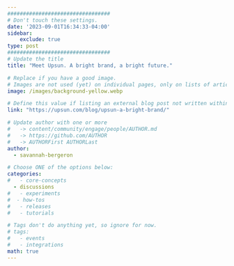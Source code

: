 ```yaml
---
#################################
# Don't touch these settings.
date: '2023-09-01T16:34:33-04:00'
sidebar:
    exclude: true
type: post
#################################
# Update the title
title: "Meet Upsun. A bright brand, a bright future."

# Replace if you have a good image. 
# Images are not used (yet) on individual pages, only on lists of articles.
image: /images/background-yellow.webp

# Define this value if listing an external blog post not written within this site.
link: "https://upsun.com/blog/upsun-a-bright-brand/"

# Update author with one or more
#   -> content/community/engage/people/AUTHOR.md
#   -> https://github.com/AUTHOR
#   -> AUTHORFirst AUTHORLast
author:
  - savannah-bergeron

# Choose ONE of the options below:
categories:
#   - core-concepts
  - discussions
#   - experiments
#  - how-tos
#   - releases
#   - tutorials

# Tags don't do anything yet, so ignore for now.
# tags:
#   - events
#   - integrations
math: true
---
```


